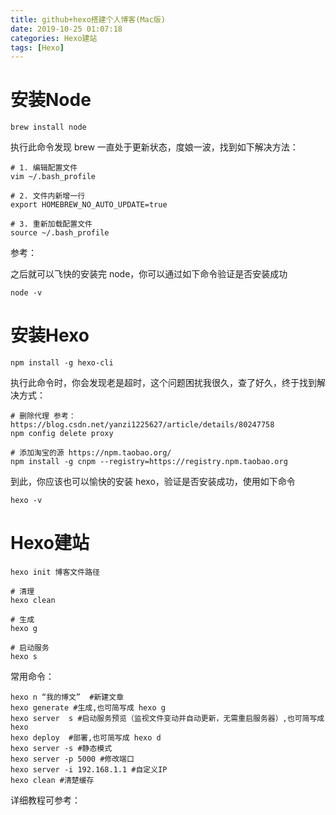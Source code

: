 ```yaml
---
title: github+hexo搭建个人博客(Mac版)
date: 2019-10-25 01:07:18
categories: Hexo建站
tags: [Hexo]
---
```


# 安装Node

```shell
brew install node
```

执行此命令发现 brew 一直处于更新状态，度娘一波，找到如下解决方法：

```shell
# 1. 编辑配置文件
vim ~/.bash_profile

# 2. 文件内新增一行
export HOMEBREW_NO_AUTO_UPDATE=true

# 3. 重新加载配置文件
source ~/.bash_profile
```

参考：

[https://www.jianshu.com/p/77c60428569d]: https://www.jianshu.com/p/77c60428569d

之后就可以飞快的安装完 node，你可以通过如下命令验证是否安装成功

```
node -v
```



# 安装Hexo

```shell
npm install -g hexo-cli
```

执行此命令时，你会发现老是超时，这个问题困扰我很久，查了好久，终于找到解决方式：

```shell
# 删除代理 参考：https://blog.csdn.net/yanzi1225627/article/details/80247758
npm config delete proxy

# 添加淘宝的源 https://npm.taobao.org/
npm install -g cnpm --registry=https://registry.npm.taobao.org
```

到此，你应该也可以愉快的安装 hexo，验证是否安装成功，使用如下命令

```shell
hexo -v
```



# Hexo建站

```shell
hexo init 博客文件路径

# 清理
hexo clean 

# 生成
hexo g

# 启动服务
hexo s
```

常用命令：

```shell
hexo n “我的博文”  #新建文章
hexo generate #生成,也可简写成 hexo g 
hexo server  s #启动服务预览（监视文件变动并自动更新，无需重启服务器）,也可简写成 hexo
hexo deploy  #部署,也可简写成 hexo d
hexo server -s #静态模式
hexo server -p 5000 #修改端口
hexo server -i 192.168.1.1 #自定义IP
hexo clean #清楚缓存
```

详细教程可参考：

[https://juejin.im/post/5b3ed1d4e51d45194e0b7884]: https://juejin.im/post/5b3ed1d4e51d45194e0b7884
[https://hexo.io/zh-cn/docs/configuration]: https://hexo.io/zh-cn/docs/configuration